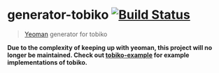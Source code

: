 # generator-tobiko [![Build Status](https://secure.travis-ci.org/tnguyen14/generator-tobiko.png?branch=master)](https://travis-ci.org/tnguyen14/generator-tobiko)

> [Yeoman](http://yeoman.io) generator for tobiko

**Due to the complexity of keeping up with yeoman, this project will no longer be maintained. Check out [tobiko-example](https://github.com/tnguyen14/tobiko-example) for example implementations of tobiko.**
